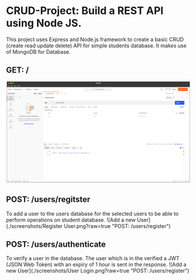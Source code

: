 # CRUD-Project: Build a REST API using Node JS. 
This project uses Express and Node.js framework to create a basic CRUD (create read update delete) API for simple students database. It makes use of MongoDB for Database.
## GET: /
![GET Request to Home](./screenshots/Home.png?raw=true "GET: /")

## POST: /users/regitster
To add a user to the users database for the selected users to be able to perform operations on student database.
![Add a new User](./screenshots/Register User.png?raw=true "POST: /users/register")

## POST: /users/authenticate
To verify a user in the database. The user which is in the verified a JWT (JSON Web Token) with an expiry of 1 hour is sent in the response.
![Add a new User](./screenshots/User Login.png?raw=true "POST: /users/register")